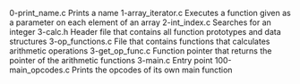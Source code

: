 0-print_name.c 	Prints a name
1-array_iterator.c 	Executes a function given as a parameter on each element of an array
2-int_index.c 	Searches for an integer
3-calc.h 	Header file that contains all function prototypes and data structures
3-op_functions.c 	File that contains functions that calculates arithmetic operations
3-get_op_func.c 	Function pointer that returns the pointer of the arithmetic functions
3-main.c 	Entry point
100-main_opcodes.c 	Prints the opcodes of its own main function
